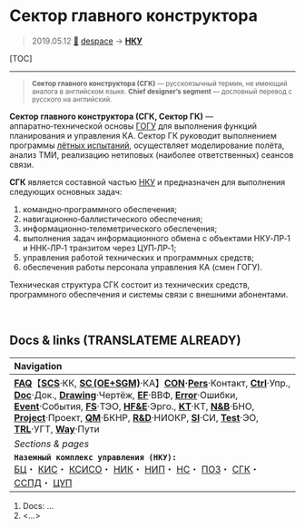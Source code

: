 # Сектор главного конструктора
> 2019.05.12 [🚀](../index/index.md) [despace](index.md) → **[НКУ](scs.md)**

[TOC]

---

> <small>**Сектор главного конструктора (СГК)** — русскоязычный термин, не имеющий аналога в английском языке. **Chief designer’s segment** — дословный перевод с русского на английский.</small>

**Сектор главного конструктора (СГК, Сектор ГК)** — аппаратно‑технической основы [ГОГУ](hotg.md) для выполнения функций планирования и управления КА. Сектор ГК руководит выполнением программы [лётных испытаний](rnd_e.md), осуществляет моделирование полёта, анализ ТМИ, реализацию нетиповых (наиболее ответственных) сеансов связи.

**СГК** является составной частью [НКУ](scs.md) и предназначен для выполнения следующих основных задач:

   1. командно‑программного обеспечения;
   1. навигационно‑баллистического обеспечения;
   1. информационно‑телеметрического обеспечения;
   1. выполнения задач информационного обмена с объектами НКУ‑ЛР‑1 и ННК‑ЛР‑1 транзитом через ЦУП‑ЛР‑1;
   1. управления работой технических и программных средств;
   1. обеспечения работы персонала управления КА (смен ГОГУ).

Техническая структура СГК состоит из технических средств, программного обеспечения и системы связи с внешними абонентами.



<p style="page-break-after:always"> </p>

## Docs & links (TRANSLATEME ALREADY)
|Navigation|
|:-|
|**[FAQ](faq.md)**【**[SCS](scs.md)**·КК, **[SC (OE+SGM)](sc.md)**·КА】**[CON](contact.md)·[Pers](person.md)**·Контакт, **[Ctrl](control.md)**·Упр., **[Doc](doc.md)**·Док., **[Drawing](drawing.md)**·Чертёж, **[EF](ef.md)**·ВВФ, **[Error](error.md)**·Ошибки, **[Event](event.md)**·События, **[FS](fs.md)**·ТЭО, **[HF&E](hfe.md)**·Эрго., **[KT](kt.md)**·КТ, **[N&B](nnb.md)**·БНО, **[Project](project.md)**·Проект, **[QM](qm.md)**·БКНР, **[R&D](rnd.md)**·НИОКР, **[SI](si.md)**·СИ, **[Test](test.md)**·ЭО, **[TRL](trl.md)**·УГТ, **[Way](way.md)**·Пути|
|*Sections & pages*|
|**`Наземный комплекс управления (НКУ):`**<br> [БЦ](scs.md)・ [КИС](scs.md)・ [КСИСО](scs.md)・ [НИК](lm_sys.md)・ [НИП](scs.md)・ [НС](scs.md)・ [ПОЗ](fp.md)・ [СГК](cd_segm.md)・ [ССПД](mcntd.md)・ [ЦУП](scs.md)|

   1. Docs: …
   1. <…>
